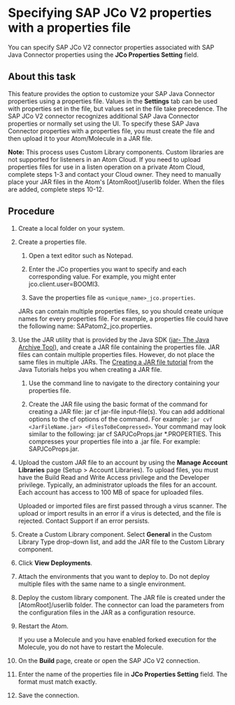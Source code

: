 # Specifying SAP JCo V2 properties with a properties file

<head>
  <meta name="guidename" content="Integration"/>
  <meta name="context" content="GUID-04a0a740-b13e-4d37-a554-e5a06cd09f47"/>
</head>


You can specify SAP JCo V2 connector properties associated with SAP Java Connector properties using the **JCo Properties Setting** field.

## About this task

This feature provides the option to customize your SAP Java Connector properties using a properties file. Values in the **Settings** tab can be used with properties set in the file, but values set in the file take precedence. The SAP JCo V2 connector recognizes additional SAP Java Connector properties or normally set using the UI. To specify these SAP Java Connector properties with a properties file, you must create the file and then upload it to your Atom/Molecule in a JAR file.

**Note:** This process uses Custom Library components. Custom libraries are not supported for listeners in an Atom Cloud. If you need to upload properties files for use in a listen operation on a private Atom Cloud, complete steps 1-3 and contact your Cloud owner. They need to manually place your JAR files in the Atom's \[AtomRoot\]/userlib folder. When the files are added, complete steps 10-12.

## Procedure 

1.  Create a local folder on your system.

2.  Create a properties file.

    1.  Open a text editor such as Notepad.

    2.  Enter the JCo properties you want to specify and each corresponding value. For example, you might enter jco.client.user=BOOMI3.

    3.  Save the properties file as `<unique_name>_jco.properties`.

    JARs can contain multiple properties files, so you should create unique names for every properties file. For example, a properties file could have the following name: SAPatom2\_jco.properties.

3.  Use the JAR utility that is provided by the Java SDK \([jar- The Java Archive Tool](https://docs.oracle.com/javase/7/docs/technotes/tools/windows/jar.html)\), and create a JAR file containing the properties file. JAR files can contain multiple properties files. However, do not place the same files in multiple JARs. The [Creating a JAR file tutorial](https://docs.oracle.com/javase/tutorial/deployment/jar/build.html) from the Java Tutorials helps you when creating a JAR file.

    1.  Use the command line to navigate to the directory containing your properties file.

    2.  Create the JAR file using the basic format of the command for creating a JAR file: jar cf jar-file input-file\(s\). You can add additional options to the cf options of the command. For example: `jar cvf <JarFileName.jar> <FilesToBeCompressed>`. Your command may look similar to the following: jar cf SAPJCoProps.jar \*.PROPERTIES. This compresses your properties file into a .jar file. For example: SAPJCoProps.jar.

4.  Upload the custom JAR file to an account by using the **Manage Account Libraries** page \(Setup \> Account Libraries\). To upload files, you must have the Build Read and Write Access privilege and the Developer privilege. Typically, an administrator uploads the files for an account. Each account has access to 100 MB of space for uploaded files.

    Uploaded or imported files are first passed through a virus scanner. The upload or import results in an error if a virus is detected, and the file is rejected. Contact Support if an error persists.

5.  Create a Custom Library component. Select **General** in the Custom Library Type drop-down list, and add the JAR file to the Custom Library component.

6.  Click **View Deployments**.

7.  Attach the environments that you want to deploy to. Do not deploy multiple files with the same name to a single environment.

8.  Deploy the custom library component. The JAR file is created under the \[AtomRoot\]/userlib folder. The connector can load the parameters from the configuration files in the JAR as a configuration resource.

9.  Restart the Atom.

    If you use a Molecule and you have enabled forked execution for the Molecule, you do not have to restart the Molecule.

10. On the **Build** page, create or open the SAP JCo V2 connection.

11. Enter the name of the properties file in **JCo Properties Setting** field. The format must match exactly.

12. Save the connection.